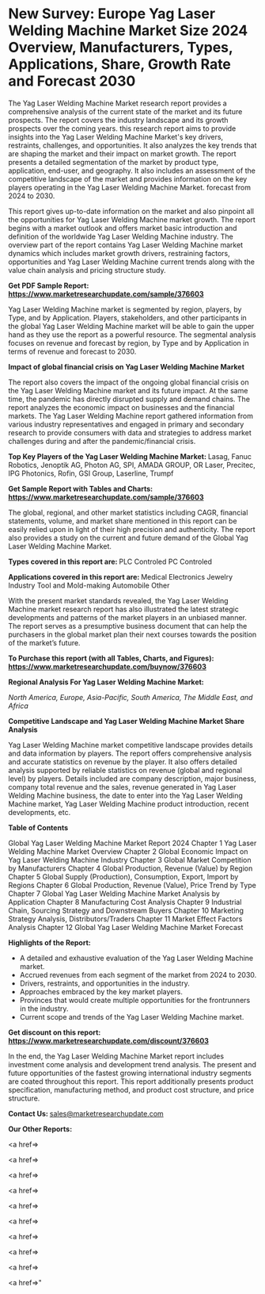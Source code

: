 # New Survey: Europe Yag Laser Welding Machine Market Size 2024 Overview, Manufacturers, Types, Applications, Share, Growth Rate and Forecast 2030

The Yag Laser Welding Machine Market research report provides a comprehensive analysis of the current state of the market and its future prospects. The report covers the industry landscape and its growth prospects over the coming years. this research report aims to provide insights into the Yag Laser Welding Machine Market's key drivers, restraints, challenges, and opportunities. It also analyzes the key trends that are shaping the market and their impact on market growth. The report presents a detailed segmentation of the market by product type, application, end-user, and geography. It also includes an assessment of the competitive landscape of the market and provides information on the key players operating in the Yag Laser Welding Machine Market. forecast from 2024 to 2030.

This report gives up-to-date information on the market and also pinpoint all the opportunities for Yag Laser Welding Machine market growth. The report begins with a market outlook and offers market basic introduction and definition of the worldwide Yag Laser Welding Machine industry. The overview part of the report contains Yag Laser Welding Machine market dynamics which includes market growth drivers, restraining factors, opportunities and Yag Laser Welding Machine current trends along with the value chain analysis and pricing structure study.

<strong><b>Get PDF Sample Report: <a href=https://www.marketresearchupdate.com/sample/376603>https://www.marketresearchupdate.com/sample/376603</a></b></strong>

Yag Laser Welding Machine market is segmented by region, players, by Type, and by Application. Players, stakeholders, and other participants in the global Yag Laser Welding Machine market will be able to gain the upper hand as they use the report as a powerful resource. The segmental analysis focuses on revenue and forecast by region, by Type and by Application in terms of revenue and forecast to 2030.

<strong><b>Impact of global financial crisis on Yag Laser Welding Machine Market</b></strong>

The report also covers the impact of the ongoing global financial crisis on the Yag Laser Welding Machine market and its future impact. At the same time, the pandemic has directly disrupted supply and demand chains. The report analyzes the economic impact on businesses and the financial markets. The Yag Laser Welding Machine report gathered information from various industry representatives and engaged in primary and secondary research to provide consumers with data and strategies to address market challenges during and after the pandemic/financial crisis.

<strong><b>Top Key Players of the Yag Laser Welding Machine Market:
</b></strong>Lasag, Fanuc Robotics, Jenoptik AG, Photon AG, SPI, AMADA GROUP, OR Laser, Precitec, IPG Photonics, Rofin, GSI Group, Laserline, Trumpf<strong><b>
</b></strong>

<strong><b>Get Sample Report with Tables and Charts: <a href=https://www.marketresearchupdate.com/sample/376603>https://www.marketresearchupdate.com/sample/376603</a></b></strong>

The global, regional, and other market statistics including CAGR, financial statements, volume, and market share mentioned in this report can be easily relied upon in light of their high precision and authenticity. The report also provides a study on the current and future demand of the Global Yag Laser Welding Machine Market.

<strong><b>Types covered in this report are:
</b></strong>PLC Controled
PC Controled<strong><b>
</b></strong>

<strong><b>Applications covered in this report are:
</b></strong>Medical
Electronics
Jewelry Industry
Tool and Mold-making
Automobile
Other<strong><b>
</b></strong>

With the present market standards revealed, the Yag Laser Welding Machine market research report has also illustrated the latest strategic developments and patterns of the market players in an unbiased manner. The report serves as a presumptive business document that can help the purchasers in the global market plan their next courses towards the position of the market’s future.

<strong><b>To Purchase this report (with all Tables, Charts, and Figures): <a href=https://www.marketresearchupdate.com/buynow/376603>https://www.marketresearchupdate.com/buynow/376603</a></b></strong>

<strong><b>Regional Analysis For Yag Laser Welding Machine Market:</b></strong>

<em><i>North America, Europe, Asia-Pacific, South America, The Middle East, and Africa</i></em>

<strong><b>Competitive Landscape and Yag Laser Welding Machine Market Share Analysis</b></strong>

Yag Laser Welding Machine market competitive landscape provides details and data information by players. The report offers comprehensive analysis and accurate statistics on revenue by the player. It also offers detailed analysis supported by reliable statistics on revenue (global and regional level) by players. Details included are company description, major business, company total revenue and the sales, revenue generated in Yag Laser Welding Machine business, the date to enter into the Yag Laser Welding Machine market, Yag Laser Welding Machine product introduction, recent developments, etc.

<strong><b>Table of Contents</b></strong>

Global Yag Laser Welding Machine Market Report 2024
Chapter 1 Yag Laser Welding Machine Market Overview
Chapter 2 Global Economic Impact on Yag Laser Welding Machine Industry
Chapter 3 Global Market Competition by Manufacturers
Chapter 4 Global Production, Revenue (Value) by Region
Chapter 5 Global Supply (Production), Consumption, Export, Import by Regions
Chapter 6 Global Production, Revenue (Value), Price Trend by Type
Chapter 7 Global Yag Laser Welding Machine Market Analysis by Application
Chapter 8 Manufacturing Cost Analysis
Chapter 9 Industrial Chain, Sourcing Strategy and Downstream Buyers
Chapter 10 Marketing Strategy Analysis, Distributors/Traders
Chapter 11 Market Effect Factors Analysis
Chapter 12 Global Yag Laser Welding Machine Market Forecast

<strong><b>Highlights of the Report:</b></strong>

- A detailed and exhaustive evaluation of the Yag Laser Welding Machine market.
- Accrued revenues from each segment of the market from 2024 to 2030.
- Drivers, restraints, and opportunities in the industry.
- Approaches embraced by the key market players.
- Provinces that would create multiple opportunities for the frontrunners in the industry.
- Current scope and trends of the Yag Laser Welding Machine market.

<strong><b>Get discount on this report: <a href=https://www.marketresearchupdate.com/discount/376603>https://www.marketresearchupdate.com/discount/376603</a></b></strong>

In the end, the Yag Laser Welding Machine Market report includes investment come analysis and development trend analysis. The present and future opportunities of the fastest growing international industry segments are coated throughout this report. This report additionally presents product specification, manufacturing method, and product cost structure, and price structure.

<strong><b>Contact Us:
</b></strong>sales@marketresearchupdate.com

<strong>Our Other Reports:</strong>

<a href=></a>

<a href=></a>

<a href=></a>

<a href=></a>

<a href=></a>

<a href=></a>

<a href=></a>

<a href=></a>

<a href=></a>

<a href=></a>"
